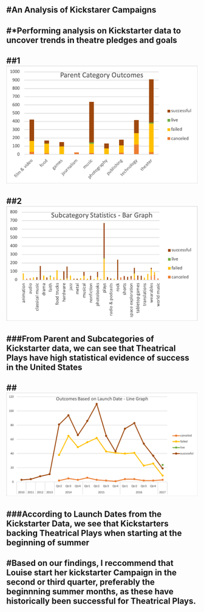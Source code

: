 #An Analysis of Kickstarer Campaigns
---
#*Performing analysis on Kickstarter data to uncover trends in theatre pledges and goals
---
##1![Kickstarter Outcomes: Parent Categories](https://github.com/EricMeneses/kickstarter-analysis/blob/master/Parent%20Category%20Outcome%20-%20Bar%20Graph.png?raw=true)
---
##2![Kickstarter Outcomes: Subcategories](https://github.com/EricMeneses/kickstarter-analysis/blob/master/Subcategory%20Statistics%20-%20Bar%20Graph.png?raw=true)
---
###From Parent and Subcategories of Kickstarter data, we can see that Theatrical Plays have high statistical evidence of success in the United States
---
##![Launch Date Outcomes](https://github.com/EricMeneses/kickstarter-analysis/blob/master/Outcomes%20Based%20on%20Launch%20Date%20-%20Line%20Graph.png?raw=true)
---
###According to Launch Dates from the Kickstarter Data, we see that Kickstarters backing Theatrical Plays when starting at the beginning of summer
---
#Based on our findings, I reccommend that Louise start her kickstarter Campaign in the second or third quarter, preferably the beginnning summer months, as these have historically been successful for Theatrical Plays.
---
